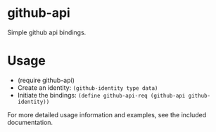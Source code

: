 github-api
==========
Simple github api bindings.

Usage
=====
* (require github-api)
* Create an identity: `(github-identity type data)`
* Initiate the bindings: `(define github-api-req (github-api github-identity))`

For more detailed usage information and examples, see the included documentation.
